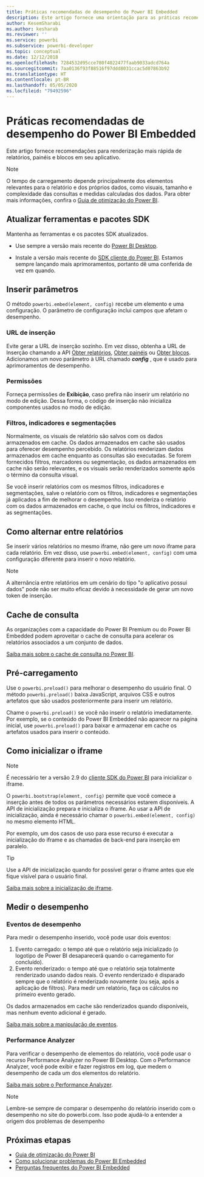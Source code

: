 ```yaml
---
title: Práticas recomendadas de desempenho do Power BI Embedded
description: Este artigo fornece uma orientação para as práticas recomendadas de análise integrada
author: KesemSharabi
ms.author: kesharab
ms.reviewer: ''
ms.service: powerbi
ms.subservice: powerbi-developer
ms.topic: conceptual
ms.date: 12/12/2018
ms.openlocfilehash: 7284532d95cce780f4022477faab9033adcd764a
ms.sourcegitcommit: 7aa0136f93f88516f97ddd8031ccac5d07863b92
ms.translationtype: HT
ms.contentlocale: pt-BR
ms.lasthandoff: 05/05/2020
ms.locfileid: "79492596"
---
```

# <a name="power-bi-embedded-performance-best-practices"></a>Práticas recomendadas de desempenho do Power BI Embedded

Este artigo fornece recomendações para renderização mais rápida de relatórios, painéis e blocos em seu aplicativo.

> [!Note]
> O tempo de carregamento depende principalmente dos elementos relevantes para o relatório e dos próprios dados, como visuais, tamanho e complexidade das consultas e medidas calculadas dos dados. Para obter mais informações, confira o [Guia de otimização do Power BI](../../guidance/power-bi-optimization.md).

## <a name="update-tools-and-sdk-packages"></a>Atualizar ferramentas e pacotes SDK

Mantenha as ferramentas e os pacotes SDK atualizados.

* Use sempre a versão mais recente do [Power BI Desktop](https://powerbi.microsoft.com/desktop/).

* Instale a versão mais recente do [SDK cliente do Power BI](https://github.com/Microsoft/PowerBI-JavaScript). Estamos sempre lançando mais aprimoramentos, portanto dê uma conferida de vez em quando.

## <a name="embed-parameters"></a>Inserir parâmetros

O método `powerbi.embed(element, config)` recebe um elemento e uma configuração. O parâmetro de configuração inclui campos que afetam o desempenho.

### <a name="embed-url"></a>URL de inserção

Evite gerar a URL de inserção sozinho. Em vez disso, obtenha a URL de Inserção chamando a API [Obter relatórios](/rest/api/power-bi/reports/getreportsingroup), [Obter painéis](/rest/api/power-bi/dashboards/getdashboardsingroup) ou [Obter blocos](/rest/api/power-bi/dashboards/gettilesingroup). Adicionamos um novo parâmetro à URL chamado **_config_** , que é usado para aprimoramentos de desempenho.

### <a name="permissions"></a>Permissões

Forneça permissões de **Exibição**, caso prefira não inserir um relatório no modo de edição. Dessa forma, o código de inserção não inicializa componentes usados no modo de edição.

### <a name="filters-bookmarks-and-slicers"></a>Filtros, indicadores e segmentações

Normalmente, os visuais de relatório são salvos com os dados armazenados em cache. Os dados armazenados em cache são usados para oferecer desempenho percebido. Os relatórios renderizam dados armazenados em cache enquanto as consultas são executadas. Se forem fornecidos filtros, marcadores ou segmentação, os dados armazenados em cache não serão relevantes, e os visuais serão renderizados somente após o término da consulta visual.

Se você inserir relatórios com os mesmos filtros, indicadores e segmentações, salve o relatório com os filtros, indicadores e segmentações já aplicados a fim de melhorar o desempenho. Isso renderiza o relatório com os dados armazenados em cache, o que inclui os filtros, indicadores e as segmentações.

## <a name="switching-between-reports"></a>Como alternar entre relatórios

Se inserir vários relatórios no mesmo iframe, não gere um novo iframe para cada relatório. Em vez disso, use `powerbi.embed(element, config)` com uma configuração diferente para inserir o novo relatório.

> [!NOTE]
> A alternância entre relatórios em um cenário do tipo "o aplicativo possui dados" pode não ser muito eficaz devido à necessidade de gerar um novo token de inserção.

## <a name="query-caching"></a>Cache de consulta

As organizações com a capacidade do Power BI Premium ou do Power BI Embedded podem aproveitar o cache de consulta para acelerar os relatórios associados a um conjunto de dados.

[Saiba mais sobre o cache de consulta no Power BI](../../power-bi-query-caching.md).

## <a name="preload"></a>Pré-carregamento

Use o `powerbi.preload()` para melhorar o desempenho do usuário final. O método `powerbi.preload()` baixa JavaScript, arquivos CSS e outros artefatos que são usados posteriormente para inserir um relatório.

Chame o `powerbi.preload()` se você não inserir o relatório imediatamente. Por exemplo, se o conteúdo do Power BI Embedded não aparecer na página inicial, use `powerbi.preload()` para baixar e armazenar em cache os artefatos usados para inserir o conteúdo.

## <a name="bootstrapping-the-iframe"></a>Como inicializar o iframe

> [!NOTE]
> É necessário ter a versão 2.9 do [cliente SDK do Power BI](https://github.com/Microsoft/PowerBI-JavaScript) para inicializar o iframe.

O `powerbi.bootstrap(element, config)` permite que você comece a inserção antes de todos os parâmetros necessários estarem disponíveis. A API de inicialização prepara e inicializa o iframe.
Ao usar a API de inicialização, ainda é necessário chamar o `powerbi.embed(element, config)` no mesmo elemento HTML.

Por exemplo, um dos casos de uso para esse recurso é executar a inicialização do iframe e as chamadas de back-end para inserção em paralelo.
> [!TIP]
> Use a API de inicialização quando for possível gerar o iframe antes que ele fique visível para o usuário final.

[Saiba mais sobre a inicialização de iframe](https://github.com/Microsoft/PowerBI-JavaScript/wiki/Bootstrap-For-Better-Performance).

## <a name="measure-performance"></a>Medir o desempenho

### <a name="performance-events"></a>Eventos de desempenho

Para medir o desempenho inserido, você pode usar dois eventos:

1. Evento carregado: o tempo até que o relatório seja inicializado (o logotipo de Power BI desaparecerá quando o carregamento for concluído).
2. Evento renderizado: o tempo até que o relatório seja totalmente renderizado usando dados reais. O evento renderizado é disparado sempre que o relatório é renderizado novamente (ou seja, após a aplicação de filtros). Para medir um relatório, faça os cálculos no primeiro evento gerado.

Os dados armazenados em cache são renderizados quando disponíveis, mas nenhum evento adicional é gerado.

[Saiba mais sobre a manipulação de eventos](https://github.com/Microsoft/PowerBI-JavaScript/wiki/Handling-Events).

### <a name="performance-analyzer"></a>Performance Analyzer

Para verificar o desempenho de elementos do relatório, você pode usar o recurso Performance Analyzer no Power BI Desktop.
Com o Performance Analyzer, você pode exibir e fazer registros em log, que medem o desempenho de cada um dos elementos do relatório.

[Saiba mais sobre o Performance Analyzer](../../desktop-performance-analyzer.md).

> [!NOTE]
> Lembre-se sempre de comparar o desempenho do relatório inserido com o desempenho no site do powerbi.com. Isso pode ajudá-lo a entender a origem dos problemas de desempenho

## <a name="next-steps"></a>Próximas etapas

* [Guia de otimização do Power BI](../../guidance/power-bi-optimization.md)
* [Como solucionar problemas do Power BI Embedded](embedded-troubleshoot.md)
* [Perguntas frequentes do Power BI Embedded](embedded-faq.md)
